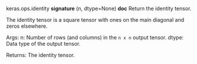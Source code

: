 keras.ops.identity
__signature__
(n, dtype=None)
__doc__
Return the identity tensor.

The identity tensor is a square tensor with ones on the main diagonal and
zeros elsewhere.

Args:
    n: Number of rows (and columns) in the `n x n` output tensor.
    dtype: Data type of the output tensor.

Returns:
    The identity tensor.
